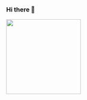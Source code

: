 ### Hi there 👋

<a href="#">
  <img height=200 align="center" src="https://github-readme-stats.vercel.app/api/top-langs?username=jazeabby&layout=compact&langs_count=8&card_width=320" />
</a>
